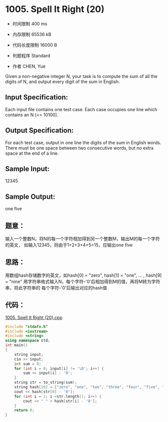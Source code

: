 ﻿# 1005. Spell It Right (20)

* 时间限制 400 ms

* 内存限制 65536 kB

* 代码长度限制 16000 B

* 判题程序 Standard 

* 作者 CHEN, Yue



Given a non-negative integer N, your task is to compute the sum of all the digits of N, 
and output every digit of the sum in English. 



## Input Specification: 

Each input file contains one test case. Each case occupies one line which contains an N (<= 10100). 



## Output Specification: 

For each test case, output in one line the digits of the sum in English words. 
There must be one space between two consecutive words, but no extra space at the end of a line. 



## Sample Input:
12345

## Sample Output:
one five



## 题意：
输入一个整数N，将N的每一个字符相加得到另一个整数M，输出M的每一个字符的英文，
如输入12345，则由于1+2+3+4+5=15，应输出one five

## 思路：
用数组hash存储数字的英文，如hash[0] = "zero", hash[1] = "one", ... , hash[9] = "nine"
用字符串格式输入N，每个字符-'0'后相加得到M的值，再将M转为字符串，将此字符串的
每个字符-'0'后输出对应的hash值

## 代码：

[1005. Spell It Right (20).cpp](https://github.com/jerrykcode/PAT-Practise/blob/master/PAT%20Advanced%20Level%20Practise/1005.%20Spell%20It%20Right%20(20)/1005.%20Spell%20It%20Right%20(20)_2.cpp)

```cpp
#include "stdafx.h"
#include <iostream>
#include <string>
using namespace std;
int main()
{
	string input;
	cin >> input;
	int sum = 0;
	for (int i = 0; input[i] != '\0'; i++) {
		sum += input[i] - '0';
	}
	string str = to_string(sum);
	string hash[10] = {"zero", "one", "two", "three", "four", "five", "six", "seven", "eight", "nine"};
	cout << hash[str[0] - '0'];
	for (int i = 1; i <str.length(); i++) {
		cout << " " + hash[str[i] - '0'];
	}
	return 0;
}
```
